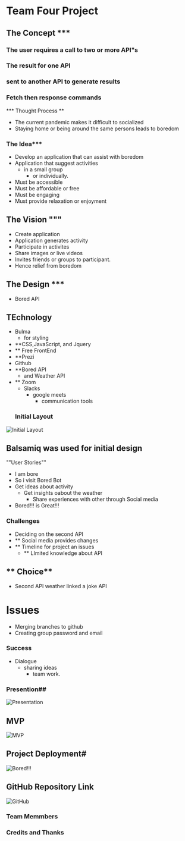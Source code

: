 # Team Four Project ###
## The Concept ***
### The user requires a call to two or more API"s
### The result for one API 
###  sent to another API to generate results
### Fetch then response commands
*** Thought Process **
- The current pandemic makes it difficult to socialized
- Staying home or being around the same persons leads to boredom
### The Idea***
- Develop an application that can assist with boredom
- Application that suggest activities
    - in a small group 
        - or individually.
- Must be accessible
- Must be affordable or free
- Must be engaging 
- Must provide relaxation or enjoyment
## The Vision """
- Create application
- Application generates activity
- Participate in activites
- Share images or live videos  
- Invites friends or groups to participant.
- Hence relief from boredom
## The Design ***
- Bored API
## TEchnology
- Bulma 
   - for styling
- **CSS,JavaScript, and Jquery
- ** Free FrontEnd
- **Prezi 
- Github 
- **Bored API 
   - and Weather API
- ** Zoom 
    - Slacks
        - google meets 
            - communication tools 
  ### Initial Layout          
![Initial Layout](./assets/images/team4PageLayout.bmpr)
## Balsamiq was used for initial design
""User Stories""
- I am bore 
 - So i visit Bored Bot
  - Get ideas about activity
    - Get insights oabout the weather
      - Share experiences with other through Social media
- Bored!!! is Great!!!
### Challenges ###
- Deciding on the second API
- ** Social media provides changes 
- ** Timeline for project an issues 
  - ** LImited knowledge about API
## ** Choice**
- Second API weather linked a joke API 
# Issues
- Merging branches to github
- Creating group password and email
### Success ###
- Dialogue
   - sharing ideas 
     -  team work.

### Presention##
![Presentation](./)

## MVP ##
![MVP](https://team4project1.github.io/Bored/)

## Project Deployment#
![Bored!!!](https://team4project1.github.io/Bored/)

## GitHub Repository Link ##
![GitHub](https://github.com/Team4project1/Bored)
### Team Memmbers ###

### Credits and Thanks ##

